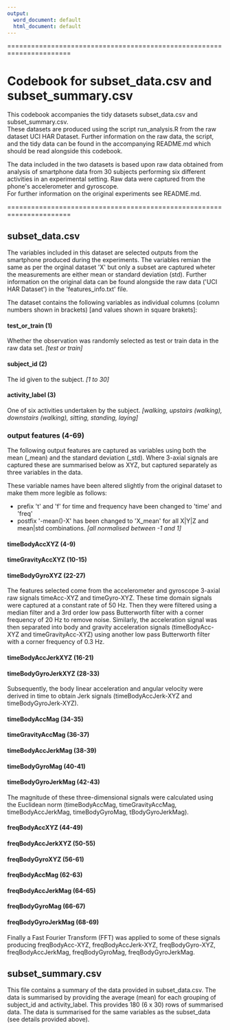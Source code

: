 ```yaml
---
output:
  word_document: default
  html_document: default
---
```


======================================================================

# Codebook for subset_data.csv and subset_summary.csv

This codebook accompanies the tidy datasets subset_data.csv and subset_summary.csv.  
These datasets are produced using the script run_analysis.R from the raw dataset 
UCI HAR Dataset.  Further information on the raw data, the script, and the tidy data 
can be found in the accompanying README.md which should be read alongside this codebook.

The data included in the two datasets is based upon raw data obtained from analysis
of smartphone data from 30 subjects performing six different activities in an experimental
setting.  Raw data were captured from the phone's accelerometer and gyroscope.  
For further information on the original experiments see README.md.

======================================================================

## subset_data.csv
The variables included in this dataset are selected outputs from the smartphone produced 
during the experiments. The variables remian the same as per the orginal dataset 'X' 
but only a subset are captured wheter the measurements are either mean or standard
deviation (std). Further information on the original data can be found alongside 
the raw data ('UCI HAR Dataset') in the 'features_info.txt' file.

The dataset contains the following variables as individual columns (column numbers
shown in brackets) [and values shown in square brakets]:


#### test_or_train (1) 
Whether the observation was randomly selected as test or train data in the raw
data set.  *[test or train]*

  
#### subject_id (2)
The id given to the subject. *[1 to 30]*

  
#### activity_label (3)  
One of six activities undertaken by the subject. 
*[walking, upstairs (walking), downstairs (walking), sitting, standing, laying]*


### output features (4-69)
The following output features are captured as variables using both the mean (_mean)
and the standard deviation (_std).  Where 3-axial signals are captured these are 
summarised below as XYZ, but captured separately as three variables in the data. 

These variable names have been altered slightly from the original dataset to 
make them more legible as follows:
- prefix 't' and 'f' for time and frequency have been changed to 'time' and 'freq'
- postfix '-mean()-X' has been changed to 'X_mean' for all X|Y|Z and mean|std combinations.
*[all normalised between -1 and 1]*  


#### timeBodyAccXYZ (4-9)
#### timeGravityAccXYZ (10-15)
#### timeBodyGyroXYZ (22-27)
The features selected come from the accelerometer and gyroscope 3-axial raw signals 
timeAcc-XYZ and timeGyro-XYZ. These time domain signals were captured at a constant 
rate of 50 Hz. Then they were filtered using a median filter and a 3rd order low pass 
Butterworth filter with a corner frequency of 20 Hz to remove noise. Similarly, the 
acceleration signal was then separated into body and gravity acceleration signals 
(timeBodyAcc-XYZ and timeGravityAcc-XYZ) using another low pass Butterworth filter 
with a corner frequency of 0.3 Hz. 


#### timeBodyAccJerkXYZ (16-21)
#### timeBodyGyroJerkXYZ (28-33)
Subsequently, the body linear acceleration and angular velocity were derived in time 
to obtain Jerk signals (timeBodyAccJerk-XYZ and timeBodyGyroJerk-XYZ). 


#### timeBodyAccMag (34-35)
#### timeGravityAccMag (36-37)
#### timeBodyAccJerkMag (38-39)
#### timeBodyGyroMag (40-41)
#### timeBodyGyroJerkMag (42-43)
The magnitude of these three-dimensional signals were calculated using the Euclidean 
norm (timeBodyAccMag, timeGravityAccMag, timeBodyAccJerkMag, timeBodyGyroMag, 
tBodyGyroJerkMag). 


#### freqBodyAccXYZ (44-49)
#### freqBodyAccJerkXYZ (50-55)
#### freqBodyGyroXYZ (56-61)
#### freqBodyAccMag (62-63)
#### freqBodyAccJerkMag (64-65)
#### freqBodyGyroMag (66-67)
#### freqBodyGyroJerkMag (68-69)
Finally a Fast Fourier Transform (FFT) was applied to some of these signals producing 
freqBodyAcc-XYZ, freqBodyAccJerk-XYZ, freqBodyGyro-XYZ, freqBodyAccJerkMag, freqBodyGyroMag, 
freqBodyGyroJerkMag. 


## subset_summary.csv
This file contains a summary of the data provided in subset_data.csv.  The data is 
summarised by providing the average (mean) for each grouping of subject_id and activity_label.
This provides 180 (6 x 30) rows of summarised data.  The data is summarised for 
the same variables as the subset_data (see details provided above).





